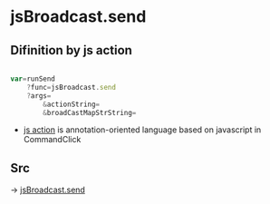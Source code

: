 # jsBroadcast.send

## Difinition by js action

```js.js

var=runSend
	?func=jsBroadcast.send
	?args=
		&actionString=
		&broadCastMapStrString=
```

- [js action]() is annotation-oriented language based on javascript in CommandClick

## Src

-> [jsBroadcast.send](https://github.com/puutaro/CommandClick/blob/master/app/src/main/java/com/puutaro/commandclick/fragment_lib/terminal_fragment/js_interface/JsBroadcast.kt#L15)


